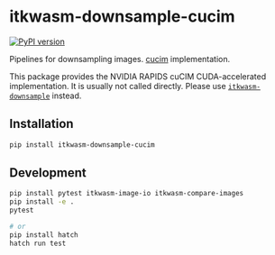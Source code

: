 # itkwasm-downsample-cucim

[![PyPI version](https://badge.fury.io/py/itkwasm-downsample-cucim.svg)](https://badge.fury.io/py/itkwasm-downsample-cucim)

Pipelines for downsampling images. [cucim](https://pypi.org/project/cucim/) implementation.

This package provides the NVIDIA RAPIDS cuCIM CUDA-accelerated implementation. It is usually not called directly. Please use [`itkwasm-downsample`](https://pypi.org/project/itkwasm-downsample/) instead.


## Installation

```sh
pip install itkwasm-downsample-cucim
```

## Development

```sh
pip install pytest itkwasm-image-io itkwasm-compare-images
pip install -e .
pytest

# or
pip install hatch
hatch run test
```
